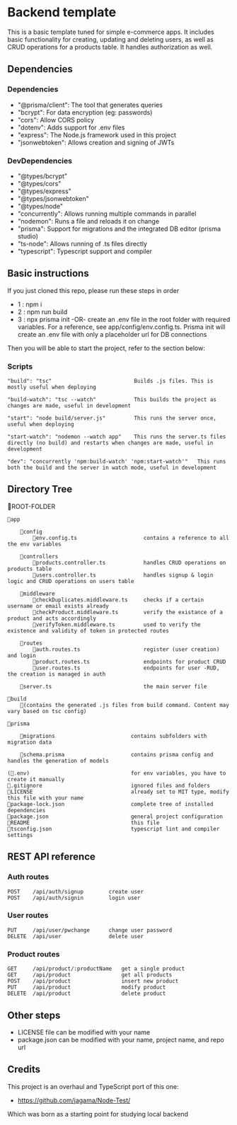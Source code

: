 
# Backend template

This is a basic template tuned for simple e-commerce apps.
It includes basic functionality for creating, updating and deleting users,
as well as CRUD operations for a products table. It handles authorization as well.

## Dependencies

### Dependencies
-    "@prisma/client": The tool that generates queries
-    "bcrypt": For data encryption (eg: passwords)
-    "cors": Allow CORS policy
-    "dotenv": Adds support for .env files
-    "express": The Node.js framework used in this project
-    "jsonwebtoken": Allows creation and signing of JWTs

### DevDependencies
-    "@types/bcrypt"
-    "@types/cors"
-    "@types/express"
-    "@types/jsonwebtoken"
-    "@types/node"
-    "concurrently": Allows running multiple commands in parallel
-    "nodemon": Runs a file and reloads it on change
-    "prisma": Support for migrations and the integrated DB editor (prisma studio)
-    "ts-node": Allows running of .ts files directly
-    "typescript": Typescript support and compiler

## Basic instructions

If you just cloned this repo, please run these steps in order
- 1 : npm i
- 2 : npm run build
- 3 : npx prisma init -OR- create an .env file in the root folder with required variables. For a reference, see app/config/env.config.ts. Prisma init will create an .env file with only a placeholder url for DB connections

Then you will be able to start the project, refer to the section below:

### Scripts

    "build": "tsc"                          Builds .js files. This is mostly useful when deploying

    "build-watch": "tsc --watch"            This builds the project as changes are made, useful in development

    "start": "node build/server.js"         This runs the server once, useful when deploying

    "start-watch": "nodemon --watch app"    This runs the server.ts files directly (no build) and restarts when changes are made, useful in development

    "dev": "concurrently 'npm:build-watch' 'npm:start-watch'"   This runs both the build and the server in watch mode, useful in development


## Directory Tree

📁ROOT-FOLDER

    📁app

        📁config
            🔹env.config.ts                     contains a reference to all the env variables

        📁controllers
            🔹products.controller.ts            handles CRUD operations on products table
            🔹users.controller.ts               handles signup & login logic and CRUD operations on users table

        📁middleware
            🔹checkDuplicates.middleware.ts     checks if a certain username or email exists already
            🔹checkProduct.middleware.ts        verify the existance of a product and acts accordingly
            🔹verifyToken.middleware.ts         used to verify the existence and validity of token in protected routes

        📁routes
            🔹auth.routes.ts                    register (user creation) and login
            🔹product.routes.ts                 endpoints for product CRUD
            🔹user.routes.ts                    endpoints for user -RUD, the creation is managed in auth

        🔹server.ts                             the main server file

    📁build
        🔹(contains the generated .js files from build command. Content may vary based on tsc config)

    📁prisma

        📁migrations                        contains subfolders with migration data

        🔹schema.prisma                     contains prisma config and handles the generation of models

    (🔹.env)                                for env variables, you have to create it manually
    🔹.gitignore                            ignored files and folders
    🔹LICENSE                               already set to MIT type, modify this file with your name
    🔹package-lock.json                     complete tree of installed dependencies
    🔹package.json                          general project configuration
    🔹README                                this file
    🔹tsconfig.json                         typescript lint and compiler settings

## REST API reference

### Auth routes
    POST    /api/auth/signup        create user
    POST    /api/auth/signin        login user

### User routes
    PUT     /api/user/pwchange      change user password
    DELETE  /api/user               delete user

### Product routes
    GET     /api/product/:productName   get a single product
    GET     /api/product                get all products
    POST    /api/product                insert new product
    PUT     /api/product                modify product
    DELETE  /api/product                delete product

## Other steps

-   LICENSE file can be modified with your name
-   package.json can be modified with your name, project name, and repo url

## Credits

This project is an overhaul and TypeScript port of this one:
- https://github.com/jagama/Node-Test/

Which was born as a starting point for studying local backend
